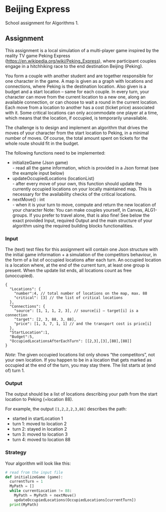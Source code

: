 # Beijing Express

School assignment for Algorithms 1.

## Assignment

This assignment is a local simulation of a multi-player game inspired by the reality TV game Peking Express (https://en.wikipedia.org/wiki/Peking_Express), where participant couples engage in a hitchhiking race to the end destination Beijing (Peking).

You form a couple with another student and are together responsible for one character in the game. A map is given as a graph with locations and connections, where Peking is the destination location. Also given is a budget and a start location – same for each couple. In every turn, your character can move from the current location to a new one, along an available connection, or can choose to wait a round in the current location. Each move from a location to another has a cost (ticket price) associated with it. Some critical locations can only accommodate one player at a time, which means that the location, if occupied, is temporarily unavailable.

The challenge is to design and implement an algorithm that drives the moves of your character from the start location to Peking, in a minimal number of moves. Of course, the total amount spent on tickets for the whole route should fit in the budget.

The following functions need to be implemented:
- initializeGame (Json game)<br>
\- read all the game information, which is provided in a Json format (see the example
input below)
- updateOccupiedLocations (locationList)<br>
\- after every move of your own, this function should update the currently occupied locations on your locally maintained map. This is necessary for the availability checks of the critical locations.
- nextMove() : int<br>
\- when it is your turn to move, compute and return the new location of your character
Note: You can make couples yourself, in Canvas, ALG1-groups. If you prefer to travel alone, that is also fine!
See below the exact provided Input, required Output and the main structure of your algorithm using the required building blocks functionalities.

### Input

The (text) test files for this assignment will contain one Json structure with the initial game information + a simulation of the competitors behaviour, in the form of a list of occupied locations after each turn. An occupied location is a location where, at the end of the current turn, at least one group is present. When the update list ends, all locations count as free (unoccupied).

```json5
{
  "Locations": {
    "number":4, // total number of locations on the map, max. 88 
    "critical": [3] // the list of critical locations
  },
  "Connections": {
    "source": [1, 1, 1, 2, 3], // source[i] – target[i] is a connection 
    "target": [2, 3, 88, 3, 88],
    "price": [1, 3, 7, 1, 1] // and the transport cost is price[i]
  },
  "StartLocation":1,
  "Budget":5,
  "OccupiedLocationsAfterEachTurn": [[2,3],[3],[88],[88]] 
}
```
*Note*: The given occupied locations list only shows “the competitors”, not your own location. If you happen to be in a location that gets marked as occupied at the end of the turn, you may stay there. The list starts at (end of) turn 1.

### Output
The output should be a list of locations describing your path from the start location to Peking (=location 88).

For example, the output `[1,2,2,2,3,88]` describes the path:
- started in startLocation 1
- turn 1: moved to location 2
- turn 2: stayed in location 2
- turn 3: moved to location 3
- turn 4: moved to location 88

### Strategy
Your algorithm will look like this:
```py
# read from the input file
def initializeGame (game):
  currentTurn = 1
  MyPath = []
  while currentLocation != 88:
    MyPath = MyPath + nextMove()
    updateOccupiedLocations(OccupiedLocations[currentTurn])
  print(MyPath)
```
